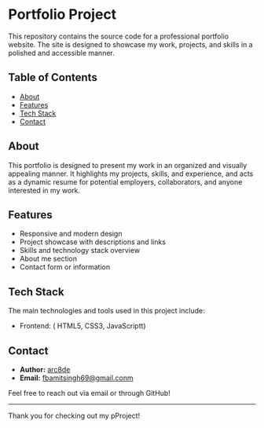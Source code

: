 # Portfolio Project

This repository contains the source code for a professional portfolio website. The site is designed to showcase my work, projects, and skills in a polished and accessible manner.

## Table of Contents

- [About](#about)
- [Features](#features)
- [Tech Stack](#tech-stack)
- [Contact](#contact)

## About

This portfolio is designed to present my work in an organized and visually appealing manner. It highlights my projects, skills, and experience, and acts as a dynamic resume for potential employers, collaborators, and anyone interested in my work.

## Features

- Responsive and modern design
- Project showcase with descriptions and links
- Skills and technology stack overview
- About me section
- Contact form or information

## Tech Stack

The main technologies and tools used in this project include:

- Frontend: ( HTML5, CSS3, JavaScriptt)

## Contact

- **Author:** [arc8de](https://github.com/arc8de)
- **Email:** fbamitsingh69@gmail.conm

Feel free to reach out via email or through GitHub!

---

Thank you for checking out my pProject!
